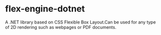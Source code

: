 # flex-engine-dotnet
A .NET library based on CSS Flexible Box Layout.Can be used for any type of 2D rendering such as webpages or PDF documents.
